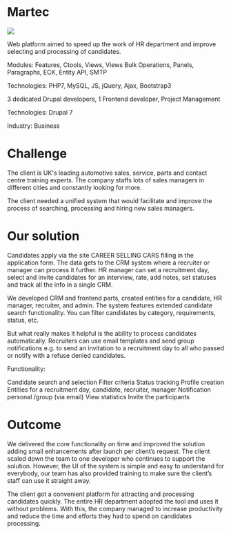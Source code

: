 # Martec
<img src="https://unl.solutions/sites/default/files/2018-02/cover.png">

Web platform aimed to speed up the work of HR department and improve selecting and processing of candidates.

Modules: Features, Ctools, Views, Views Bulk Operations, Panels, Paragraphs, ECK, Entity API, SMTP

Technologies: PHP7, MySQL, JS, jQuery, Ajax, Bootstrap3

3 dedicated Drupal developers, 1 Frontend developer, Project Management

Technologies: Drupal 7

Industry: Business

# Challenge
The client is UK's leading automotive sales, service, parts and contact centre training experts. The company staffs lots of sales managers in different cities and constantly looking for more.

The client needed a unified system that would facilitate and improve the process of searching, processing and hiring new sales managers.

# Our solution

Candidates apply via the site CAREER SELLING CARS filling in the application form. The data gets to the CRM system where a recruiter or manager can process it further. HR manager can set a recruitment day, select and invite candidates for an interview, rate, add notes, set statuses and track all the info in a single CRM.

We developed CRM and frontend parts, created entities for a candidate, HR manager, recruiter, and admin. The system features extended candidate search functionality. You can filter candidates by category, requirements, status, etc.

But what really makes it helpful is the ability to process candidates automatically. Recruiters can use email templates and send group notifications e.g. to send an invitation to a recruitment day to all who passed or notify with a refuse denied candidates.

Functionality:

Candidate search and selection
Filter criteria
Status tracking
Profile creation
Entities for a recruitment day, candidate, recruiter, manager
Notification personal /group (via email)
View statistics
Invite the participants

# Outcome
We delivered the core functionality on time and improved the solution adding small enhancements after launch per client’s request. The client scaled down the team to one developer who continues to support the solution. However, the UI of the system is simple and easy to understand for everybody, our team has also provided training to make sure the client’s staff can use it straight away.

The client got a convenient platform for attracting and processing candidates quickly. The entire HR department adopted the tool and uses it without problems. With this, the company managed to increase productivity and reduce the time and efforts they had to spend on candidates processing.
